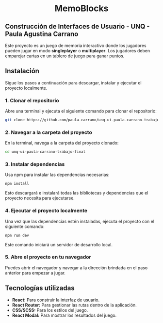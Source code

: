   <h1 style="text-align: center;">MemoBlocks</h1>
  <h2>Construcción de Interfaces de Usuario - UNQ - Paula Agustina Carrano</h2>

Este proyecto es un juego de memoria interactivo donde los jugadores pueden jugar en modo **singleplayer** o **multiplayer**. Los jugadores deben emparejar cartas en un tablero de juego para ganar puntos.

## Instalación

Sigue los pasos a continuación para descargar, instalar y ejecutar el proyecto localmente.

### 1. Clonar el repositorio

Abre una terminal y ejecuta el siguiente comando para clonar el repositorio:

```bash
git clone https://github.com/paula-carrano/unq-ui-paula-carrano-trabajo-final.git
```

### 2. Navegar a la carpeta del proyecto

En la terminal, navega a la carpeta del proyecto clonado:

```bash
cd unq-ui-paula-carrano-trabajo-final
```

### 3. Instalar dependencias

Usa npm para instalar las dependencias necesarias:

```bash
npm install
```

Esto descargará e instalará todas las bibliotecas y dependencias que el proyecto necesita para ejecutarse.

### 4. Ejecutar el proyecto localmente

Una vez que las dependencias estén instaladas, ejecuta el proyecto con el siguiente comando:

```bash
npm run dev
```

Este comando iniciará un servidor de desarrollo local.

### 5. Abre el proyecto en tu navegador

Puedes abrir el navegador y navegar a la dirección brindada en el paso anterior para empezar a jugar.

## Tecnologías utilizadas

- **React:** Para construir la interfaz de usuario.
- **React Router:** Para gestionar las rutas dentro de la aplicación.
- **CSS/SCSS:** Para los estilos del juego.
- **React Modal:** Para mostrar los resultados del juego.
